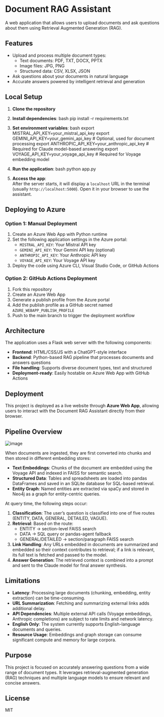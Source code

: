 
# Document RAG Assistant

A web application that allows users to upload documents and ask questions about them using Retrieval Augmented Generation (RAG).

## Features

- Upload and process multiple document types:
  - Text documents: PDF, TXT, DOCX, PPTX
  - Image files: JPG, PNG
  - Structured data: CSV, XLSX, JSON
- Ask questions about your documents in natural language
- Accurate answers powered by intelligent retrieval and generation

## Local Setup

1. **Clone the repository**
2. **Install dependencies**:
   bash
   pip install -r requirements.txt
   
3. **Set environment variables**:
   bash
   export MISTRAL_API_KEY=your_mistral_api_key
   export GEMINI_API_KEY=your_gemini_api_key            # Optional, used for document processing
   export ANTHROPIC_API_KEY=your_anthropic_api_key      # Required for Claude model-based answering
   export VOYAGE_API_KEY=your_voyage_api_key            # Required for Voyage embedding model
   
4. **Run the application**:
   bash
   python app.py
   
5. **Access the app**:  
   After the server starts, it will display a `localhost` URL in the terminal (usually `http://localhost:5000`). Open it in your browser to use the assistant.

## Deploying to Azure

### Option 1: Manual Deployment

1. Create an Azure Web App with Python runtime
2. Set the following application settings in the Azure portal:
   - `MISTRAL_API_KEY`: Your Mistral API key
   - `GEMINI_API_KEY`: Your Gemini API key (optional)
   - `ANTHROPIC_API_KEY`: Your Anthropic API key
   - `VOYAGE_API_KEY`: Your Voyage API key
3. Deploy the code using Azure CLI, Visual Studio Code, or GitHub Actions

### Option 2: GitHub Actions Deployment

1. Fork this repository
2. Create an Azure Web App
3. Generate a publish profile from the Azure portal
4. Add the publish profile as a GitHub secret named `AZURE_WEBAPP_PUBLISH_PROFILE`
5. Push to the main branch to trigger the deployment workflow

## Architecture

The application uses a Flask web server with the following components:
- **Frontend**: HTML/CSS/JS with a ChatGPT-style interface
- **Backend**: Python-based RAG pipeline that processes documents and answers questions
- **File handling**: Supports diverse document types, text and structured
- **Deployment-ready**: Easily hostable on Azure Web App with GitHub Actions

## Deployment

This project is deployed as a live website through **Azure Web App**, allowing users to interact with the Document RAG Assistant directly from their browser.

## Pipeline Overview
![image](https://github.com/user-attachments/assets/4d99432e-4f1e-4a98-9a53-53aef838af99)


When documents are ingested, they are first converted into chunks and then stored in different embedding stores:

- **Text Embeddings**: Chunks of the document are embedded using the Voyage API and indexed in FAISS for semantic search.
- **Structured Data**: Tables and spreadsheets are loaded into pandas DataFrames and saved in an SQLite database for SQL-based retrieval.
- **Entity Graph**: Named entities are extracted via spaCy and stored in Neo4j as a graph for entity-centric queries.

At query time, the following steps occur:

1. **Classification**: The user’s question is classified into one of five routes (ENTITY, DATA, GENERAL, DETAILED, VAGUE).
2. **Retrieval**: Based on the route:
   - ENTITY → section-level FAISS search
   - DATA   → SQL query or pandas-agent fallback
   - GENERAL/DETAILED → section/paragraph FAISS search
3. **Link Handling**: Any URLs embedded in documents are summarized and embedded so their context contributes to retrieval; if a link is relevant, its full text is fetched and passed to the model.
4. **Answer Generation**: The retrieved context is combined into a prompt and sent to the Claude model for final answer synthesis.

## Limitations

- **Latency**: Processing large documents (chunking, embedding, entity extraction) can be time-consuming.
- **URL Summarization**: Fetching and summarizing external links adds additional delay.
- **API Dependencies**: Multiple external API calls (Voyage embeddings, Anthropic completions) are subject to rate limits and network latency.
- **English Only**: The system currently supports English-language documents and queries.
- **Resource Usage**: Embeddings and graph storage can consume significant compute and memory for large corpora.

## Purpose

This project is focused on accurately answering questions from a wide range of document types. It leverages retrieval-augmented generation (RAG) techniques and multiple language models to ensure relevant and concise answers.

## License

MIT

